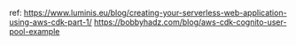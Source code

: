 ref:
https://www.luminis.eu/blog/creating-your-serverless-web-application-using-aws-cdk-part-1/
https://bobbyhadz.com/blog/aws-cdk-cognito-user-pool-example
